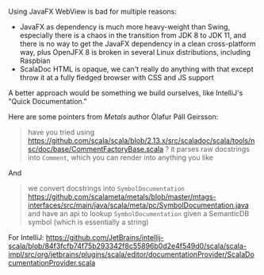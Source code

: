 Using JavaFX WebView is bad for multiple reasons:

- JavaFX as dependency is much more heavy-weight than Swing, especially there is a chaos
  in the transition from JDK 8 to JDK 11, and there is no way to get the JavaFX 
  dependency in a clean cross-platform way, plus OpenJFX 8 is broken in several Linux
  distributions, including Raspbian
- ScalaDoc HTML is opaque, we can't really do anything with that except throw it at
  a fully fledged browser with CSS and JS support
  
A better approach would be something we build ourselves, like IntelliJ's
"Quick Documentation."
  
Here are some pointers from _Metals_ author Ólafur Páll Geirsson:

> have you tried using
> https://github.com/scala/scala/blob/2.13.x/src/scaladoc/scala/tools/nsc/doc/base/CommentFactoryBase.scala ?
> it parses raw docstrings into `Comment`, which you can render into anything you like

And

> we convert docstrings into `SymbolDocumentation`
> https://github.com/scalameta/metals/blob/master/mtags-interfaces/src/main/java/scala/meta/pc/SymbolDocumentation.java
> and have an api to lookup `SymbolDocumentation` given a SemanticDB symbol (which is essentially a string)

For IntelliJ: https://github.com/JetBrains/intellij-scala/blob/84f3fcfb74f75b293342f8c55896b0d2e4f549d0/scala/scala-impl/src/org/jetbrains/plugins/scala/editor/documentationProvider/ScalaDocumentationProvider.scala
